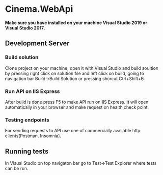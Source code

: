 # Cinema.WebApi

**Make sure you have installed on your machine Visual Studio 2019 or Visual Studio 2017**.

## Development Server

### Build solution

Clone project on your machine, open it with Visual Studio and build soultion by pressing right click on solution file and 
left click on build, going to navigation bar Build->Build Solution or pressing shorcut Ctrl+Shift+B.

### Run API on IIS Express

After build is done press F5 to make API run on IIS Express. It will open automatically in your browser and 
make request on health check point.

### Testing endpoints

For sending requests to API use one of commercially  avaliable http clients(Postman, Insomnia).

## Running tests

In Visual Studio on top navigaton bar go to Test->Test Explorer where tests can be run.
